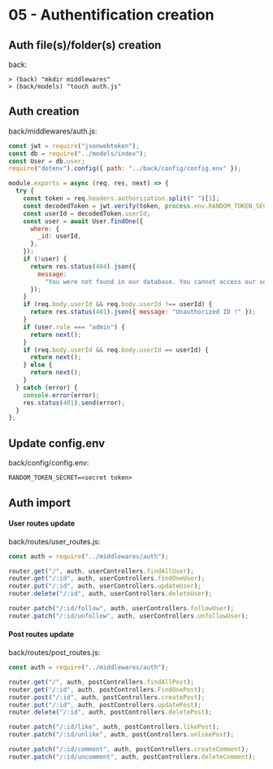 # 05 - Authentification creation

## Auth file(s)/folder(s) creation

back:

    > (back) "mkdir middlewares"
    > (back/models) "touch auth.js"

## Auth creation

back/middlewares/auth.js:

```javascript
const jwt = require("jsonwebtoken");
const db = require("../models/index");
const User = db.user;
require("dotenv").config({ path: "../back/config/config.env" });

module.exports = async (req, res, next) => {
  try {
    const token = req.headers.authorization.split(" ")[1];
    const decodedToken = jwt.verify(token, process.env.RANDOM_TOKEN_SECRET);
    const userId = decodedToken.userId;
    const user = await User.findOne({
      where: {
        _id: userId,
      },
    });
    if (!user) {
      return res.status(404).json({
        message:
          "You were not found in our database. You cannot access our services !",
      });
    }
    if (req.body.userId && req.body.userId !== userId) {
      return res.status(401).json({ message: "Unauthorized ID !" });
    }
    if (user.role === "admin") {
      return next();
    }
    if (req.body.userId && req.body.userId == userId) {
      return next();
    } else {
      return next();
    }
  } catch (error) {
    console.error(error);
    res.status(401).send(error);
  }
};
```

## Update config.env

back/config/config.env:

```
RANDOM_TOKEN_SECRET=<secret token>
```

## Auth import

#### User routes update

back/routes/user_routes.js:

```javascript
const auth = require("../middlewares/auth");

router.get("/", auth, userControllers.findAllUser);
router.get("/:id", auth, userControllers.findOneUser);
router.put("/:id", auth, userControllers.updateUser);
router.delete("/:id", auth, userControllers.deleteUser);

router.patch("/:id/follow", auth, userControllers.followUser);
router.patch("/:id/unfollow", auth, userControllers.unfollowUser);
```

#### Post routes update

back/routes/post_routes.js:

```javascript
const auth = require("../middlewares/auth");

router.get("/", auth, postControllers.findAllPost);
router.get("/:id", auth, postControllers.FindOnePost);
router.post("/:id", auth, postControllers.createPost);
router.put("/:id", auth, postControllers.updatePost);
router.delete("/:id", auth, postControllers.deletePost);

router.patch("/:id/like", auth, postControllers.likePost);
router.patch("/:id/unlike", auth, postControllers.unlikePost);

router.patch("/:id/comment", auth, postControllers.createComment);
router.patch("/:id/uncomment", auth, postControllers.deleteComment);
```
